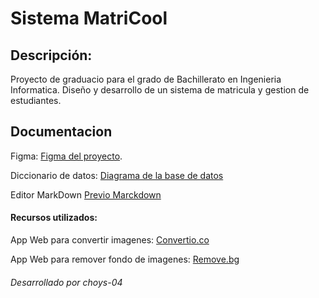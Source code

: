# Sistema MatriCool


## Descripción:

Proyecto de graduacio para el grado de Bachillerato en Ingenieria Informatica. Diseño y desarrollo de un sistema de matricula y gestion de estudiantes.



## Documentacion

Figma:
[Figma del proyecto](https://www.figma.com/design/8T5r37CDAJILv8WAEd3Gcx/MatriCool?node-id=0-1&p=f&t=yvFsh1lVjHVC4Mdo-0).

Diccionario de datos: [Diagrama de la base de datos](https://dbdiagram.io/d/68159b051ca52373f547ead0)

Editor MarkDown
[Previo Marckdown](https://markdownlivepreview.com/)


#### Recursos utilizados:
App Web para convertir imagenes:
[Convertio.co](https://convertio.co/es/)

App Web para remover fondo de imagenes:
[Remove.bg](https://www.remove.bg/es)

###### Desarrollado por choys-04

